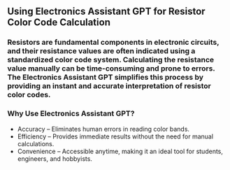 ## Using Electronics Assistant GPT for Resistor Color Code Calculation

### Resistors are fundamental components in electronic circuits, and their resistance values are often indicated using a standardized color code system. Calculating the resistance value manually can be time-consuming and prone to errors. The Electronics Assistant GPT simplifies this process by providing an instant and accurate interpretation of resistor color codes.

### Why Use Electronics Assistant GPT?

- Accuracy – Eliminates human errors in reading color bands.
- Efficiency – Provides immediate results without the need for manual calculations.
- Convenience – Accessible anytime, making it an ideal tool for students, engineers, and hobbyists.
